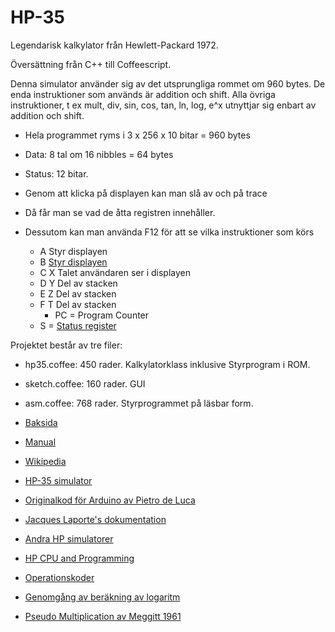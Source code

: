 # HP-35

Legendarisk kalkylator från Hewlett-Packard 1972.

Översättning från C++ till Coffeescript.

Denna simulator använder sig av det utsprungliga rommet om 960 bytes.
De enda instruktioner som används är addition och shift.
Alla övriga instruktioner, t ex mult, div, sin, cos, tan, ln, log, e^x utnyttjar sig enbart av addition och shift.

* Hela programmet ryms i 3 x 256 x 10 bitar = 960 bytes
* Data: 8 tal om 16 nibbles = 64 bytes
* Status: 12 bitar.

* Genom att klicka på displayen kan man slå av och på trace
* Då får man se vad de åtta registren innehåller.
* Dessutom kan man använda F12 för att se vilka instruktioner som körs
  * A   Styr displayen
  * B   [Styr displayen](http://home.citycable.ch/pierrefleur/Jacques-Laporte/Output%20format.htm)
  * C X Talet användaren ser i displayen
  * D Y Del av stacken
  * E Z Del av stacken
  * F T Del av stacken
	* PC = Program Counter 
  * S = [Status register](http://home.citycable.ch/pierrefleur/Jacques-Laporte/status_bit_flags.htm)
  
Projektet består av tre filer:

* hp35.coffee: 450 rader. Kalkylatorklass inklusive Styrprogram i ROM.
* sketch.coffee: 160 rader. GUI
* asm.coffee: 768 rader. Styrprogrammet på läsbar form.

* [Baksida](https://www.keesvandersanden.nl/calculators/images/HP35_1302S48386_backlabel.jpg)

* [Manual](file:///C:/Users/christer/AppData/Local/Temp/Temp1_HP35.zip/HP35oh.pdf)

* [Wikipedia](https://en.wikipedia.org/wiki/HP-35)

* [HP-35 simulator](http://www.hpmuseum.org/simulate/hp35sim/hp35sim.htm)

* [Originalkod för Arduino av Pietro de Luca](http://home.citycable.ch/pierrefleur/Jacques-Laporte/Image_deluca/hp35_lcd.pde)

* [Jacques Laporte's dokumentation](http://home.citycable.ch/pierrefleur/Jacques-Laporte/index-old.html)

* [Andra HP simulatorer](http://www.teenix.org/)

* [HP CPU and Programming](http://www.hpmuseum.org/techcpu.htm)

* [Operationskoder](http://home.citycable.ch/pierrefleur/HP-Classic/HP-ClassicOpcodeMap.html)

* [Genomgång av beräkning av logaritm](http://home.citycable.ch/pierrefleur/Jacques-Laporte/Logarithm_1.htm)

* [Pseudo Multiplication av Meggitt 1961](http://home.citycable.ch/pierrefleur/Jacques-Laporte/Meggitt_62.pdf)
  